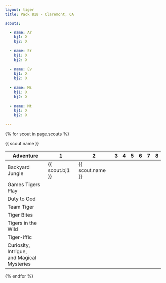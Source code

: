 ```yaml
---
layout: tiger
title: Pack 818 - Claremont, CA

scouts:

  - name: Ar
    bj1: X
    bj2: X
    
  - name: Er
    bj1: X
    bj2: X
    
  - name: Ev
    bj1: X
    bj2: X
    
  - name: Ms
    bj1: X
    bj2: X
    
  - name: Mt
    bj1: X
    bj2: X
    
---
```


{% for scout in page.scouts %}

{{ scout.name }}
    
|Adventure | 1 | 2 | 3 | 4 | 5 | 6 | 7 | 8 |
|-------|--------|---------|---------|---------|---------|---------|---------|---------|
| Backyard Jungle | {{ scout.bj1 }} | {{ scout.name }} | | | | | | |
| Games Tigers Play | | | | | | | | |
| Duty to God | | | | | | | | |
| Team Tiger | | | | | | | | |
| Tiger Bites | | | | | | | | |
| Tigers in the Wild | | | | | | | | |
| Tiger-iffic | | | | | | | | |
| Curiosity, Intrigue, <br>and Magical Mysteries | | | | | | | | |

{% endfor %}
